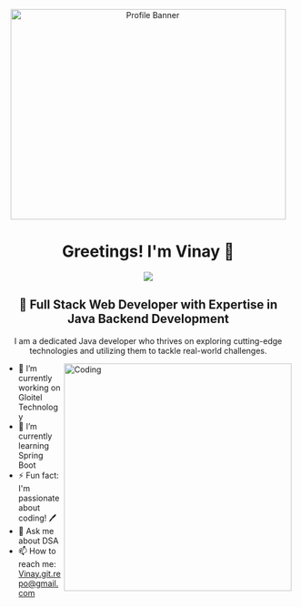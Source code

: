 <p align="center">
  <img src="https://github.blog/wp-content/uploads/2020/12/102393310-07478b80-3f8d-11eb-84eb-392d555ebd29.png?fit=1200%2C630" alt="Profile Banner" height="370px" width="98%" />
</p>
<!-- Introduction -->
<h1 align="center">Greetings! I'm Vinay 👋</h1>

<div align="center">
  <img src="https://readme-typing-svg.herokuapp.com/?lines=Full+Stack+Web+Developer;Spring+Boot+Backend+Developer;&color=cyan&center=true" />
</div>

<h2 align="center">🚀 Full Stack Web Developer with Expertise in Java Backend Development</h2>

<p align="center">
  I am a dedicated Java developer who thrives on exploring cutting-edge technologies and utilizing them to tackle real-world challenges.
</p>

<!-- Profile Image -->
<img align="right" alt="Coding" width="400" src="https://camo.githubusercontent.com/b031dd766cfe15f73313260e8ef489bd6437fa30c84765973bb2fa059175789d/68747470733a2f2f692e70696e696d672e636f6d2f6f726967696e616c732f31382f61342f39342f31386134393439666339633830363731373264336239366533303265373039372e676966">

<!--
**VinayVastrakar/VinayVastrakar** is a ✨ _special_ ✨ repository because its `README.md` (this file) appears on your GitHub profile.

Here are some ideas to get you started:

- 🔭 I’m currently working on ...
- 🌱 I’m currently learning ...
- 👯 I’m looking to collaborate on ...
- 🤔 I’m looking for help with ...
- 💬 Ask me about ...
- 📫 How to reach me: ...
- 😄 Pronouns: ...
- ⚡ Fun fact: ...
-->
- 🔭 I’m currently working on Gloitel Technology
- 🌱 I’m currently learning Spring Boot
- ⚡ Fun fact: I'm passionate about coding! 🖊️
- 💬 Ask me about DSA 
- 📫 How to reach me: Vinay.git.repo@gmail.com
